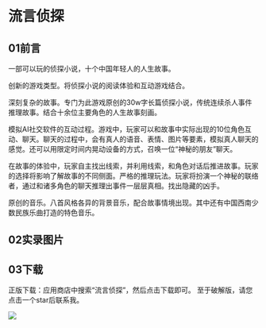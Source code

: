 # 流言侦探
## 01前言
一部可以玩的侦探小说，十个中国年轻人的人生故事。

创新的游戏类型。将侦探小说的阅读体验和互动游戏结合。

深刻复杂的故事。专门为此游戏原创的30w字长篇侦探小说，传统连续杀人事件推理故事。结合十余位主要角色的人生故事刻画。

模拟AI社交软件的互动过程。游戏中，玩家可以和故事中实际出现的10位角色互动、聊天。聊天的过程中，会有真人的语音、表情、图片等要素，模拟真人聊天的感觉。还可以用限定时间内晃动设备的方式，召唤一位“神秘的朋友”聊天。

在故事的体验中，玩家自主找出线索，并利用线索，和角色对话后推进故事。玩家的选择将影响了解故事的不同侧面。严格的推理玩法。玩家将扮演一个神秘的联络者，通过和诸多角色的聊天推理出事件一层层真相。找出隐藏的凶手。

原创的音乐。八首风格各异的背景音乐，配合故事情境出现。其中还有中国西南少数民族乐曲打造的特色音乐。
## 02实录图片
## 03下载
正版下载：应用商店中搜索“流言侦探”，然后点击下载即可。
至于破解版，请您点击一个star后联系我。

![](https://gitee.com/bedoom/images/raw/master/202111201538525.png)

